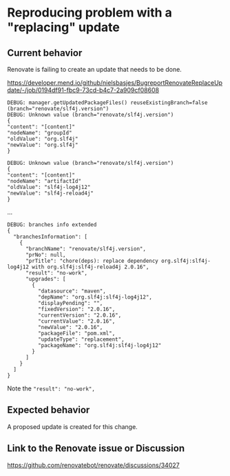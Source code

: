 Reproducing problem with a "replacing" update
=======================

## Current behavior

Renovate is failing to create an update that needs to be done.

https://developer.mend.io/github/nielsbasjes/BugreportRenovateReplaceUpdate/-/job/0194df91-fbc9-73cd-b4c7-2a909cf08608

```
DEBUG: manager.getUpdatedPackageFiles() reuseExistingBranch=false (branch="renovate/slf4j.version")
DEBUG: Unknown value (branch="renovate/slf4j.version")
{
"content": "[content]"
"nodeName": "groupId"
"oldValue": "org.slf4j"
"newValue": "org.slf4j"
}

DEBUG: Unknown value (branch="renovate/slf4j.version")
{
"content": "[content]"
"nodeName": "artifactId"
"oldValue": "slf4j-log4j12"
"newValue": "slf4j-reload4j"
}
```
...

```
DEBUG: branches info extended
{
  "branchesInformation": [
    {
      "branchName": "renovate/slf4j.version",
      "prNo": null,
      "prTitle": "chore(deps): replace dependency org.slf4j:slf4j-log4j12 with org.slf4j:slf4j-reload4j 2.0.16",
      "result": "no-work",
      "upgrades": [
        {
          "datasource": "maven",
          "depName": "org.slf4j:slf4j-log4j12",
          "displayPending": "",
          "fixedVersion": "2.0.16",
          "currentVersion": "2.0.16",
          "currentValue": "2.0.16",
          "newValue": "2.0.16",
          "packageFile": "pom.xml",
          "updateType": "replacement",
          "packageName": "org.slf4j:slf4j-log4j12"
        }
      ]
    }
  ]
}
```

Note the `"result": "no-work",`

## Expected behavior

A proposed update is created for this change.

## Link to the Renovate issue or Discussion

https://github.com/renovatebot/renovate/discussions/34027